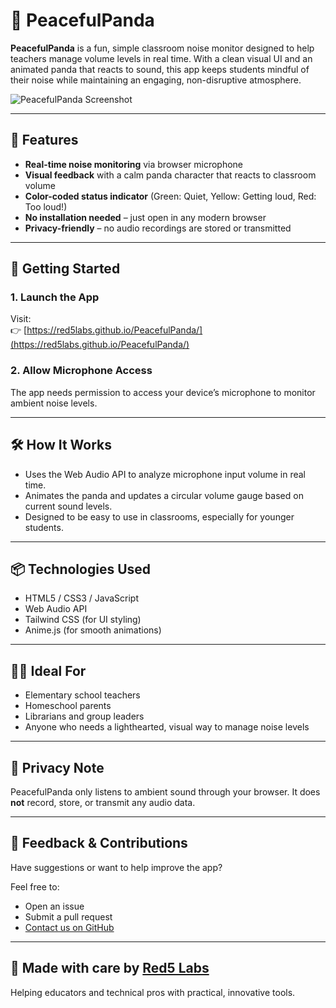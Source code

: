 # 🐼 PeacefulPanda

**PeacefulPanda** is a fun, simple classroom noise monitor designed to help teachers manage volume levels in real time. With a clean visual UI and an animated panda that reacts to sound, this app keeps students mindful of their noise while maintaining an engaging, non-disruptive atmosphere.

![PeacefulPanda Screenshot](https://red5labs.github.io/PeacefulPanda/assets/peacefulpanda-screenshot.png)

---

## 🎯 Features

- **Real-time noise monitoring** via browser microphone
- **Visual feedback** with a calm panda character that reacts to classroom volume
- **Color-coded status indicator** (Green: Quiet, Yellow: Getting loud, Red: Too loud!)
- **No installation needed** – just open in any modern browser
- **Privacy-friendly** – no audio recordings are stored or transmitted

---

## 🚀 Getting Started

### 1. Launch the App

Visit:  
👉 [https://red5labs.github.io/PeacefulPanda/](https://red5labs.github.io/PeacefulPanda/)

### 2. Allow Microphone Access

The app needs permission to access your device’s microphone to monitor ambient noise levels.

---

## 🛠️ How It Works

- Uses the Web Audio API to analyze microphone input volume in real time.
- Animates the panda and updates a circular volume gauge based on current sound levels.
- Designed to be easy to use in classrooms, especially for younger students.

---

## 📦 Technologies Used

- HTML5 / CSS3 / JavaScript
- Web Audio API
- Tailwind CSS (for UI styling)
- Anime.js (for smooth animations)

---

## 🧑‍🏫 Ideal For

- Elementary school teachers
- Homeschool parents
- Librarians and group leaders
- Anyone who needs a lighthearted, visual way to manage noise levels

---

## 🔐 Privacy Note

PeacefulPanda only listens to ambient sound through your browser. It does **not** record, store, or transmit any audio data.

---

## 📣 Feedback & Contributions

Have suggestions or want to help improve the app?

Feel free to:
- Open an issue
- Submit a pull request
- [Contact us on GitHub](https://github.com/red5labs)

---

## 🐾 Made with care by [Red5 Labs](https://github.com/red5labs)

Helping educators and technical pros with practical, innovative tools.

